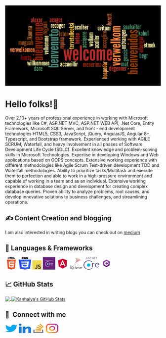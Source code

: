 

<!--
**kanhaiyatyagi63/kanhaiyatyagi** is a ✨ _special_ ✨ repository because its `README.md` (this file) appears on your GitHub profile.

Here are some ideas to get you started:

- 🔭 I’m currently working on ...
- 🌱 I’m currently learning ...
- 👯 I’m looking to collaborate on ...
- 🤔 I’m looking for help with ...
- 💬 Ask me about ...
- 📫 How to reach me: ...
- 😄 Pronouns: ...
- ⚡ Fun fact: ...
-->
![Header](https://github.com/kanhaiyatyagi63/kanhaiyatyagi63/blob/master/Images/Icons/welcome.jfif)

# Hello folks!👋

Over 2.10+ years of professional experience in working with Microsoft technologies like C#, ASP.NET MVC, ASP.NET WEB API, .Net Core, Entity Framework, Microsoft SQL Server, and front - end development technologies HTML5, CSS3, JavaScript, jQuery, AngularJS, Angular 8+, Typescript, and Bootstrap framework. Experienced working with AGILE SCRUM, Waterfall, and heavy involvement in all phases of Software Development Life Cycle (SDLC). Excellent knowledge and problem-solving skills in Microsoft Technologies. Expertise in developing Windows and Web applications based on OOPS concepts. Extensive working experience with different methodologies like Agile Scrum Test-driven development TDD and Waterfall methodologies. Ability to prioritize tasks/Multitask and execute them to perfection and able to work in a high-pressure environment and capable of working in a team and as an individual. Extensive working experience in database design and development for creating complex database queries. Proven ability to analyze problems, root causes, and develop innovative solutions to business challenges, and streamlining operations.

## &#x270d; Content Creation and blogging

I am also interested in writing blogs you can check out on <a target="blank" href="https://kanhaiyatyagi63.medium.com/" /> medium </a>

## 🔧 Languages & Frameworks
<p align='left'>
  <img src="https://github.com/kanhaiyatyagi63/kanhaiyatyagi63/blob/master/Images/Icons/htmlsvg.png" alt="html" width="40" height="40">
  <img src='https://github.com/kanhaiyatyagi63/kanhaiyatyagi63/blob/master/Images/Icons/css.png' alt="css" width="40" height="40">
  <img src='https://github.com/kanhaiyatyagi63/kanhaiyatyagi63/blob/master/Images/Icons/Js.png' height='30' width='auto' alt="js">
   <img src="https://github.com/kanhaiyatyagi63/kanhaiyatyagi63/blob/master/Images/Icons/efcore.png" alt="ef core" width="auto" height="40"/>
   <img src="https://github.com/kanhaiyatyagi63/kanhaiyatyagi63/blob/master/Images/Icons/angular.svg" alt="angular" width="40" height="40"/>
   <img src="https://github.com/kanhaiyatyagi63/kanhaiyatyagi63/blob/master/Images/Icons/sql.png" alt="Sql" width="40" height="40"/>
   <img src="https://github.com/kanhaiyatyagi63/kanhaiyatyagi63/blob/master/Images/Icons/core2.png" alt=".Net Core" width="50" height="40"/>
   <img src="https://github.com/kanhaiyatyagi63/kanhaiyatyagi63/blob/master/Images/Icons/csharp.png" width="40" height="40"/>
  
</p>


## &#x1f4c8; GitHub Stats
<a href="https://github.com/kanhaiyatyagi63/kanhaiyatyagi63">
  <img align="center" src="https://github-readme-stats.vercel.app/api/top-langs/?username=kanhaiyatyagi63&title_color=ffffff&text_color=c9cacc&icon_color=2bbc8a&bg_color=1d1f21&langs_count=3" />
</a>
<a href="https://github.com/kanhaiyatyagi63/kanhaiyatyagi63">
  <img align="center" src="https://github-readme-stats.vercel.app/api?username=kanhaiyatyagi63&show_icons=true&line_height=27&count_private=true&title_color=ffffff&text_color=c9cacc&icon_color=2bbc8a&bg_color=1d1f21" alt="Kanhaiya's GitHub Stats" />
</a>


## 🔗 &nbsp;**Connect with me**
<p align="left">
<a href="https://twitter.com/kanhaiyatyagi63" target="blank"><img align="center" src="https://github.com/kanhaiyatyagi63/kanhaiyatyagi63/blob/master/Images/Icons/twitter.svg" alt="kanhaiya tyagi" height="30" width="40" /></a>
<a href="https://www.linkedin.com/in/kanhaya-tyagi-510b55141/" target="blank"><img align="center" src="https://github.com/kanhaiyatyagi63/kanhaiyatyagi63/blob/master/Images/Icons/linkedIn.svg" alt="kanhaiya tyagi" height="30" width="40" /></a>
<a href="https://stackoverflow.com/users/14945515" target="blank"><img align="center" src="https://github.com/kanhaiyatyagi63/kanhaiyatyagi63/blob/master/Images/Icons/stack-overflow.svg" alt="kanhaiya tyagi" height="30" width="40" /></a>
<a href="https://www.instagram.com/_ur_kanha/" target="blank"><img align="center" src="https://github.com/kanhaiyatyagi63/kanhaiyatyagi63/blob/master/Images/Icons/instagram.svg" alt="kanhaiya tyagi" height="30" width="40" /></a>
